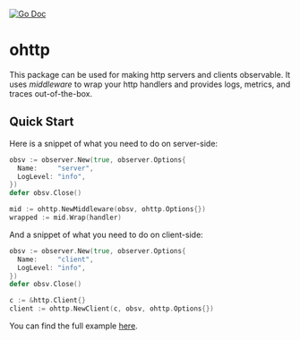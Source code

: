 [![Go Doc][godoc-image]][godoc-url]

# ohttp

This package can be used for making http servers and clients observable.
It uses _middleware_ to wrap your http handlers and provides logs, metrics, and traces out-of-the-box.

## Quick Start

Here is a snippet of what you need to do on server-side:

```go
obsv := observer.New(true, observer.Options{
  Name:     "server",
  LogLevel: "info",
})
defer obsv.Close()

mid := ohttp.NewMiddleware(obsv, ohttp.Options{})
wrapped := mid.Wrap(handler)
```

And a snippet of what you need to do on client-side:

```go
obsv := observer.New(true, observer.Options{
  Name:     "client",
  LogLevel: "info",
})
defer obsv.Close()

c := &http.Client{}
client := ohttp.NewClient(c, obsv, ohttp.Options{})
```

You can find the full example [here](./example).


[godoc-url]: https://pkg.go.dev/github.com/moorara/observer/ohttp
[godoc-image]: https://godoc.org/github.com/moorara/observer/ohttp?status.svg

